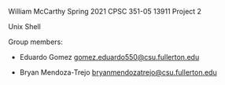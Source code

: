 William McCarthy
Spring 2021 CPSC 351-05 13911
Project 2

Unix Shell

Group members:

* Eduardo Gomez gomez.eduardo550@csu.fullerton.edu

* Bryan Mendoza-Trejo bryanmendozatrejo@csu.fullerton.edu
